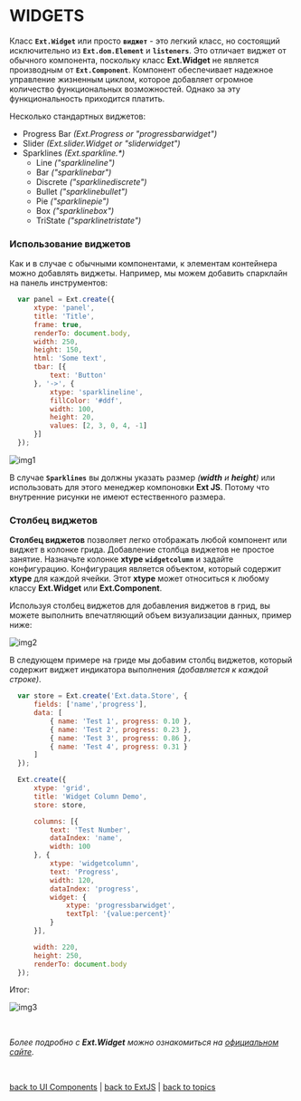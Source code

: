 # WIDGETS

Класс **`Ext.Widget`** или просто **`виджет`** - это легкий класс, но состоящий исключительно из **`Ext.dom.Element`** и **`listeners`**. Это отличает виджет от обычного компонента, поскольку класс **Ext.Widget** не является производным от **`Ext.Component`**. Компонент обеспечивает надежное управление жизненным циклом, которое добавляет огромное количество функциональных возможностей. Однако за эту функциональность приходится платить.

Несколько стандартных виджетов:
* Progress Bar _(Ext.Progress or "progressbarwidget")_
* Slider _(Ext.slider.Widget or "sliderwidget")_
* Sparklines _(Ext.sparkline.*)_
    * Line _("sparklineline")_
    * Bar _("sparklinebar")_
    * Discrete _("sparklinediscrete")_
    * Bullet _("sparklinebullet")_
    * Pie _("sparklinepie")_
    * Box _("sparklinebox")_
    * TriState _("sparklinetristate")_

### Использование виджетов

Как и в случае с обычными компонентами, к элементам контейнера можно добавлять виджеты. Например, мы можем добавить спарклайн на панель инструментов:
```JavaScript
  var panel = Ext.create({
      xtype: 'panel',
      title: 'Title',
      frame: true,
      renderTo: document.body,
      width: 250,
      height: 150,
      html: 'Some text',
      tbar: [{
          text: 'Button'
      }, '->', {
          xtype: 'sparklineline',
          fillColor: '#ddf',
          width: 100,
          height: 20,
          values: [2, 3, 0, 4, -1]
      }]
  });
```

![img1](https://github.com/CrappyCodeMaker/ECCENTEX-KNOWLEGE/blob/main/Content/1%20Start%20work/1.1%20ExtJS/1.1.2%20UI%20Components/Widgets/IMG/1.png?raw=true)

В случае **`Sparklines`** вы должны указать размер _(**width** и **height**)_ или использовать для этого менеджер компоновки **Ext JS**. Потому что внутренние рисунки не имеют естественного размера.

### Столбец виджетов

**Столбец виджетов** позволяет легко отображать любой компонент или виджет в колонке грида. Добавление столбца виджетов не простое занятие. Назначьте колонке **xtype** **`widgetcolumn`** и задайте конфигурацию. Конфигурация является объектом, который содержит **xtype** для каждой ячейки. Этот **xtype** может относиться к любому классу **Ext.Widget** или **Ext.Component**.

Используя столбец виджетов для добавления виджетов в грид, вы можете выполнить впечатляющий объем визуализации данных, пример ниже:

![img2](https://github.com/CrappyCodeMaker/ECCENTEX-KNOWLEGE/blob/main/Content/1%20Start%20work/1.1%20ExtJS/1.1.2%20UI%20Components/Widgets/IMG/2.png?raw=true)

В следующем примере на гриде мы добавим столбц виджетов, который содержит виджет индикатора выполнения _(добавляется к каждой строке)_.
```JavaScript
  var store = Ext.create('Ext.data.Store', {
      fields: ['name','progress'],
      data: [
          { name: 'Test 1', progress: 0.10 },
          { name: 'Test 2', progress: 0.23 },
          { name: 'Test 3', progress: 0.86 },
          { name: 'Test 4', progress: 0.31 }
      ]
  });

  Ext.create({
      xtype: 'grid',
      title: 'Widget Column Demo',
      store: store,

      columns: [{
          text: 'Test Number',
          dataIndex: 'name',
          width: 100
      }, {
          xtype: 'widgetcolumn',
          text: 'Progress',
          width: 120,
          dataIndex: 'progress',
          widget: {
              xtype: 'progressbarwidget',
              textTpl: '{value:percent}'
          }
      }],

      width: 220,
      height: 250,
      renderTo: document.body
  });
```

Итог:

![img3](https://github.com/CrappyCodeMaker/ECCENTEX-KNOWLEGE/blob/main/Content/1%20Start%20work/1.1%20ExtJS/1.1.2%20UI%20Components/Widgets/IMG/3.png?raw=true)


<br/>

_Более подробно с **Ext.Widget** можно ознакомиться на [официальном сайте](https://docs.sencha.com/extjs/5.1.1/guides/components/widgets_widgets_columns.html)._


<br/>

[back to UI Components](https://github.com/CrappyCodeMaker/ECCENTEX-KNOWLEGE/blob/main/Content/1%20Start%20work/1.1%20ExtJS/1.1.2%20UI%20Components/UI%20Components.md) | [back to ExtJS](https://github.com/CrappyCodeMaker/ECCENTEX-KNOWLEGE/blob/main/Content/1%20Start%20work/1.1%20ExtJS/ExtJS.md) | [back to topics](https://github.com/CrappyCodeMaker/ECCENTEX-KNOWLEGE/tree/main/Content/0%20Topics/Topics.md)